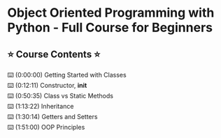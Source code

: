 # Object Oriented Programming with Python - Full Course for Beginners

## ⭐️ Course Contents ⭐️
⌨️ (0:00:00) Getting Started with Classes<br />
⌨️ (0:12:11) Constructor, __init__<br />
⌨️ (0:50:35) Class vs Static Methods<br />
⌨️ (1:13:22) Inheritance<br />
⌨️ (1:30:14) Getters and Setters<br />
⌨️ (1:51:00) OOP Principles<br />
